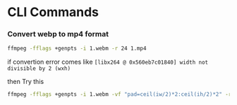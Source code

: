 # CLI Commands

### Convert webp to mp4 format
```bash
ffmpeg -fflags +genpts -i 1.webm -r 24 1.mp4
```
if convertion error comes like 
`[libx264 @ 0x560eb7c01840] width not divisible by 2 (wxh)`

then Try this
```bash
ffmpeg -fflags +genpts -i 1.webm -vf "pad=ceil(iw/2)*2:ceil(ih/2)*2" -r 24 1.mp4
```

